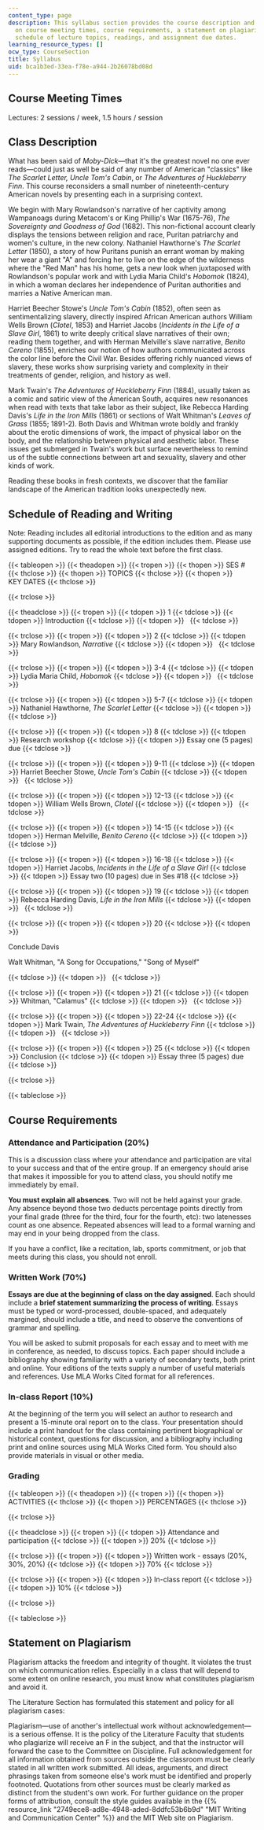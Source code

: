 ```yaml
---
content_type: page
description: This syllabus section provides the course description and information
  on course meeting times, course requirements, a statement on plagiarism, and the
  schedule of lecture topics, readings, and assignment due dates.
learning_resource_types: []
ocw_type: CourseSection
title: Syllabus
uid: bca1b3ed-33ea-f78e-a944-2b26078bd08d
---
```


Course Meeting Times
--------------------

Lectures: 2 sessions / week, 1.5 hours / session

Class Description
-----------------

What has been said of _Moby-Dick_—that it's the greatest novel no one ever reads—could just as well be said of any number of American "classics" like _The Scarlet Letter, Uncle Tom's Cabin_, or _The Adventures of Huckleberry Finn_. This course reconsiders a small number of nineteenth-century American novels by presenting each in a surprising context.

We begin with Mary Rowlandson's narrative of her captivity among Wampanoags during Metacom's or King Phillip's War (1675-76), _The Sovereignty and Goodness of God_ (1682). This non-fictional account clearly displays the tensions between religion and race, Puritan patriarchy and women's culture, in the new colony. Nathaniel Hawthorne's _The Scarlet Letter_ (1850), a story of how Puritans punish an errant woman by making her wear a giant "A" and forcing her to live on the edge of the wilderness where the "Red Man" has his home, gets a new look when juxtaposed with Rowlandson's popular work and with Lydia Maria Child's _Hobomok_ (1824), in which a woman declares her independence of Puritan authorities and marries a Native American man.

Harriet Beecher Stowe's _Uncle Tom's Cabin_ (1852), often seen as sentimentalizing slavery, directly inspired African American authors William Wells Brown (_Clotel_, 1853) and Harriet Jacobs (_Incidents in the Life of a Slave Girl_, 1861) to write deeply critical slave narratives of their own; reading them together, and with Herman Melville's slave narrative, _Benito Cereno_ (1855), enriches our notion of how authors communicated across the color line before the Civil War. Besides offering richly nuanced views of slavery, these works show surprising variety and complexity in their treatments of gender, religion, and history as well.

Mark Twain's _The Adventures of Huckleberry Finn_ (1884), usually taken as a comic and satiric view of the American South, acquires new resonances when read with texts that take labor as their subject, like Rebecca Harding Davis's _Life in the Iron Mills_ (1861) or sections of Walt Whitman's _Leaves of Grass_ (1855; 1891-2). Both Davis and Whitman wrote boldly and frankly about the erotic dimensions of work, the impact of physical labor on the body, and the relationship between physical and aesthetic labor. These issues get submerged in Twain's work but surface nevertheless to remind us of the subtle connections between art and sexuality, slavery and other kinds of work.

Reading these books in fresh contexts, we discover that the familiar landscape of the American tradition looks unexpectedly new.

Schedule of Reading and Writing
-------------------------------

Note: Reading includes all editorial introductions to the edition and as many supporting documents as possible, if the edition includes them. Please use assigned editions. Try to read the whole text before the first class.

{{< tableopen >}}
{{< theadopen >}}
{{< tropen >}}
{{< thopen >}}
SES #
{{< thclose >}}
{{< thopen >}}
TOPICS
{{< thclose >}}
{{< thopen >}}
KEY DATES
{{< thclose >}}

{{< trclose >}}

{{< theadclose >}}
{{< tropen >}}
{{< tdopen >}}
1
{{< tdclose >}}
{{< tdopen >}}
Introduction
{{< tdclose >}}
{{< tdopen >}}
 
{{< tdclose >}}

{{< trclose >}}
{{< tropen >}}
{{< tdopen >}}
2
{{< tdclose >}}
{{< tdopen >}}
Mary Rowlandson, _Narrative_
{{< tdclose >}}
{{< tdopen >}}
 
{{< tdclose >}}

{{< trclose >}}
{{< tropen >}}
{{< tdopen >}}
3-4
{{< tdclose >}}
{{< tdopen >}}
Lydia Maria Child, _Hobomok_
{{< tdclose >}}
{{< tdopen >}}
 
{{< tdclose >}}

{{< trclose >}}
{{< tropen >}}
{{< tdopen >}}
5-7
{{< tdclose >}}
{{< tdopen >}}
Nathaniel Hawthorne, _The Scarlet Letter_
{{< tdclose >}}
{{< tdopen >}}
 
{{< tdclose >}}

{{< trclose >}}
{{< tropen >}}
{{< tdopen >}}
8
{{< tdclose >}}
{{< tdopen >}}
Research workshop
{{< tdclose >}}
{{< tdopen >}}
Essay one (5 pages) due
{{< tdclose >}}

{{< trclose >}}
{{< tropen >}}
{{< tdopen >}}
9-11
{{< tdclose >}}
{{< tdopen >}}
Harriet Beecher Stowe, _Uncle Tom's Cabin_
{{< tdclose >}}
{{< tdopen >}}
 
{{< tdclose >}}

{{< trclose >}}
{{< tropen >}}
{{< tdopen >}}
12-13
{{< tdclose >}}
{{< tdopen >}}
William Wells Brown, _Clotel_
{{< tdclose >}}
{{< tdopen >}}
 
{{< tdclose >}}

{{< trclose >}}
{{< tropen >}}
{{< tdopen >}}
14-15
{{< tdclose >}}
{{< tdopen >}}
Herman Melville, _Benito Cereno_
{{< tdclose >}}
{{< tdopen >}}
 
{{< tdclose >}}

{{< trclose >}}
{{< tropen >}}
{{< tdopen >}}
16-18
{{< tdclose >}}
{{< tdopen >}}
Harriet Jacobs, _Incidents in the Life of a Slave Girl_
{{< tdclose >}}
{{< tdopen >}}
Essay two (10 pages) due in Ses #18
{{< tdclose >}}

{{< trclose >}}
{{< tropen >}}
{{< tdopen >}}
19
{{< tdclose >}}
{{< tdopen >}}
Rebecca Harding Davis, _Life in the Iron Mills_
{{< tdclose >}}
{{< tdopen >}}
 
{{< tdclose >}}

{{< trclose >}}
{{< tropen >}}
{{< tdopen >}}
20
{{< tdclose >}}
{{< tdopen >}}


Conclude Davis

Walt Whitman, "A Song for Occupations," "Song of Myself"


{{< tdclose >}}
{{< tdopen >}}
 
{{< tdclose >}}

{{< trclose >}}
{{< tropen >}}
{{< tdopen >}}
21
{{< tdclose >}}
{{< tdopen >}}
Whitman, "Calamus"
{{< tdclose >}}
{{< tdopen >}}
 
{{< tdclose >}}

{{< trclose >}}
{{< tropen >}}
{{< tdopen >}}
22-24
{{< tdclose >}}
{{< tdopen >}}
Mark Twain, _The Adventures of Huckleberry Finn_
{{< tdclose >}}
{{< tdopen >}}
 
{{< tdclose >}}

{{< trclose >}}
{{< tropen >}}
{{< tdopen >}}
25
{{< tdclose >}}
{{< tdopen >}}
Conclusion
{{< tdclose >}}
{{< tdopen >}}
Essay three (5 pages) due
{{< tdclose >}}

{{< trclose >}}

{{< tableclose >}}

Course Requirements
-------------------

### Attendance and Participation (20%)

This is a discussion class where your attendance and participation are vital to your success and that of the entire group. If an emergency should arise that makes it impossible for you to attend class, you should notify me immediately by email.

**You must explain all absences**. Two will not be held against your grade. Any absence beyond those two deducts percentage points directly from your final grade (three for the third, four for the fourth, etc): two latenesses count as one absence. Repeated absences will lead to a formal warning and may end in your being dropped from the class.

If you have a conflict, like a recitation, lab, sports commitment, or job that meets during this class, you should not enroll.

### Written Work (70%)

**Essays are due at the beginning of class on the day assigned**. Each should include a **brief statement summarizing the process of writing**. Essays must be typed or word-processed, double-spaced, and adequately margined, should include a title, and need to observe the conventions of grammar and spelling.

You will be asked to submit proposals for each essay and to meet with me in conference, as needed, to discuss topics. Each paper should include a bibliography showing familiarity with a variety of secondary texts, both print and online. Your editions of the texts supply a number of useful materials and references. Use MLA Works Cited format for all references.

### In-class Report (10%)

At the beginning of the term you will select an author to research and present a 15-minute oral report on to the class. Your presentation should include a print handout for the class containing pertinent biographical or historical context, questions for discussion, and a bibliography including print and online sources using MLA Works Cited form. You should also provide materials in visual or other media.

### Grading

{{< tableopen >}}
{{< theadopen >}}
{{< tropen >}}
{{< thopen >}}
ACTIVITIES
{{< thclose >}}
{{< thopen >}}
PERCENTAGES
{{< thclose >}}

{{< trclose >}}

{{< theadclose >}}
{{< tropen >}}
{{< tdopen >}}
Attendance and participation
{{< tdclose >}}
{{< tdopen >}}
20%
{{< tdclose >}}

{{< trclose >}}
{{< tropen >}}
{{< tdopen >}}
Written work - essays (20%, 30%, 20%)
{{< tdclose >}}
{{< tdopen >}}
70%
{{< tdclose >}}

{{< trclose >}}
{{< tropen >}}
{{< tdopen >}}
In-class report
{{< tdclose >}}
{{< tdopen >}}
10%
{{< tdclose >}}

{{< trclose >}}

{{< tableclose >}}

Statement on Plagiarism
-----------------------

Plagiarism attacks the freedom and integrity of thought. It violates the trust on which communication relies. Especially in a class that will depend to some extent on online research, you must know what constitutes plagiarism and avoid it.

The Literature Section has formulated this statement and policy for all plagiarism cases:

Plagiarism—use of another's intellectual work without acknowledgement—is a serious offense. It is the policy of the Literature Faculty that students who plagiarize will receive an F in the subject, and that the instructor will forward the case to the Committee on Discipline. Full acknowledgement for all information obtained from sources outside the classroom must be clearly stated in all written work submitted. All ideas, arguments, and direct phrasings taken from someone else's work must be identified and properly footnoted. Quotations from other sources must be clearly marked as distinct from the student's own work. For further guidance on the proper forms of attribution, consult the style guides available in the {{% resource_link "2749ece8-ad8e-4948-aded-8ddfc53b6b9d" "MIT Writing and Communication Center" %}} and the MIT Web site on Plagiarism.